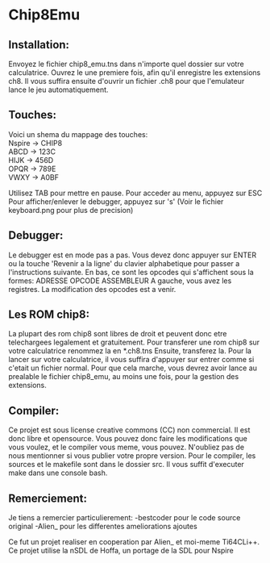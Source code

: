 # Chip8Emu

## Installation:

Envoyez le fichier chip8_emu.tns dans n'importe quel dossier sur votre calculatrice.
Ouvrez le une premiere fois, afin qu'il enregistre les extensions ch8.
Il vous suffira ensuite d'ouvrir un fichier .ch8 pour que l'emulateur lance le jeu automatiquement.

## Touches:

Voici un shema du mappage des touches:
<br/>Nspire -> CHIP8
<br/>ABCD -> 123C
<br/>HIJK -> 456D
<br/>OPQR -> 789E
<br/>VWXY -> A0BF

Utilisez TAB pour mettre en pause.
Pour acceder au menu, appuyez sur ESC
Pour afficher/enlever le debugger, appuyez sur 's'
(Voir le fichier keyboard.png pour plus de precision)

## Debugger:

Le debugger est en mode pas a pas. Vous devez donc appuyer sur ENTER ou la touche 'Revenir a la ligne' du clavier alphabetique pour passer
a l'instructions suivante. En bas, ce sont les opcodes qui s'affichent sous la formes:
ADRESSE OPCODE ASSEMBLEUR
A gauche, vous avez les registres.
La modification des opcodes est a venir.

## Les ROM chip8:

La plupart des rom chip8 sont libres de droit et peuvent donc etre telechargees legalement et gratuitement.
Pour transferer une rom chip8 sur votre calculatrice renommez la en \*.ch8.tns
Ensuite, transferez la. Pour la lancer sur votre calculatrice, il vous suffira d'appuyer sur entrer comme si c'etait un fichier normal.
Pour que cela marche, vous devrez avoir lance au prealable le fichier chip8_emu, au moins une fois, pour la gestion des extensions.

## Compiler:

Ce projet est sous license creative commons (CC) non commercial. Il est donc libre et opensource.
Vous pouvez donc faire les modifications que vous voulez, et le compiler vous meme, vous pouvez. N'oubliez pas de nous mentionner si vous publier votre
propre version.
Pour le compiler, les sources et le makefile sont dans le dossier src. Il vous suffit d'executer make dans une console bash.

## Remerciement:

Je tiens a remercier particulierement:
  -bestcoder pour le code source original
  -Alien_ pour les differentes ameliorations ajoutes

Ce fut un projet realiser en cooperation par Alien_ et moi-meme Ti64CLi++.
Ce projet utilise la nSDL de Hoffa, un portage de la SDL pour Nspire
